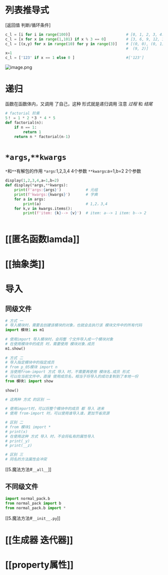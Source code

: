 # 列表推导式
[返回值 判断/循环条件]
```python
c_l = [i for i in range(100)]                         # [0, 1, 2, 3, 4...99]
c_l = [x for x in range(1,101) if x % 3 == 0]         # [3, 6, 9, 12, 15,...99]
c_l = [(x,y) for x in range(10) for y in range(3)]    # [(0, 0), (0, 1), (0, 2), (1, 0) ...                                       
                                                      #  (9, 2)]
x=1  
c_l = ['123' if x == 1 else 0 ]                       #['123']
```
![image.png](https://gitee.com/sinoeast/imgs/raw/master/20230222161128.png)

# 递归
函数在函数体内，又调用 了自己，这种 形式就是递归调用
注意 *过程* 和 *结尾*
```python
# factorial 阶乘  
5！ = 1 * 2 *３ * 4 * 5
def factorial(n):  
    if n == 1:  
        return 1  
    return n * factorial(n-1)
```

# `*args`,`**kwargs`
`*`和`**`有解包的作用
`*args`:1,2,3,4                      4个参数
`**kwargs`:a=1,b=2               2个参数
```python
display(1,2,3,4,a=1,b=2)
def display(*args,**kwargs):  
    print(f'args:{args}')           # 元组
    print(f'kwargs:{kwargs}')       # 字典
    for a in args:  
	    print(a)                    # 1,2，3,4
	for k,v in kwargs.items():  
	    print(f'item: {k}--> {v}')  # item: a--> 1 item: b--> 2
    
```

# [[匿名函数lamda]]

# [[抽象类]]

# 导入
## 同级文件
```python
# 方式 一
# 导入模块时，需要去创建该模块的对象，也就会去执行该 模块文件中的所有代码  
import 模块1 as m1  
  
# 使用import 导入模块时，会将整 个文件导入成一个模块对象  
# 在使用模块中的成员 时，需要使用 模块对象.成员  
m1.show()
  
# 方式 二  
# 导入指定模块中的指定成员  
# from p_05模块 import n
# 当使用from-import 方式 导入 时，不需要再使用 模块名.成员 形式  
# 可以在当前文件中，直接 使用成员名，相当于将导入的成功复制到了本地一份  
from 模块1 import show 
  
show()  
  
# 这两种 方式 的区别 一 

# 使用import时，可以将整个模块中的成员 都 导入 进来  
# 使用 from-import 时，可以使用谁导入谁，更加节省资源  

# 区别 二 
# from 模块1 import *
# print(x)                                    
# 在使用这种 方式 导入 时，不会将私有的属性导入  
# print(_y)                                   
# print(__z)                                  

# 区别 三
# 同名的方法属性会冲突
```
[[5.魔法方法#`__all__`]]

## 不同级文件

```python
import normal_pack.b  
from normal_pack import b  
from normal_pack.b import *  
```
[[5.魔法方法#`__init__.py`]]

# [[生成器 迭代器]]

# [[property属性]]